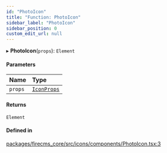 ```yaml
---
id: "PhotoIcon"
title: "Function: PhotoIcon"
sidebar_label: "PhotoIcon"
sidebar_position: 0
custom_edit_url: null
---
```


▸ **PhotoIcon**(`props`): `Element`

#### Parameters

| Name | Type |
| :------ | :------ |
| `props` | [`IconProps`](../types/IconProps.md) |

#### Returns

`Element`

#### Defined in

[packages/firecms_core/src/icons/components/PhotoIcon.tsx:3](https://github.com/FireCMSco/firecms/blob/d45f3739/packages/firecms_core/src/icons/components/PhotoIcon.tsx#L3)
